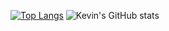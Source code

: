 [![Top Langs](https://github-readme-stats.vercel.app/api/top-langs/?username=kevinpettersson&layout=donut&&theme=github_dark_dimmed&hide=erlang,html)](https://github.com/anuraghazra/github-readme-stats)
![Kevin's GitHub stats](https://github-readme-stats.vercel.app/api?username=kevinpettersson&show_icons=true&theme=github_dark_dimmed)
